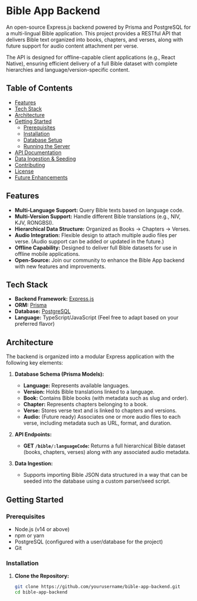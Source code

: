 # Bible App Backend

An open-source Express.js backend powered by Prisma and PostgreSQL for a multi-lingual Bible application. This project provides a RESTful API that delivers Bible text organized into books, chapters, and verses, along with future support for audio content attachment per verse.

The API is designed for offline-capable client applications (e.g., React Native), ensuring efficient delivery of a full Bible dataset with complete hierarchies and language/version-specific content.

## Table of Contents

- [Features](#features)
- [Tech Stack](#tech-stack)
- [Architecture](#architecture)
- [Getting Started](#getting-started)
  - [Prerequisites](#prerequisites)
  - [Installation](#installation)
  - [Database Setup](#database-setup)
  - [Running the Server](#running-the-server)
- [API Documentation](#api-documentation)
- [Data Ingestion & Seeding](#data-ingestion--seeding)
- [Contributing](#contributing)
- [License](#license)
- [Future Enhancements](#future-enhancements)

## Features

- **Multi-Language Support:** Query Bible texts based on language code.
- **Multi-Version Support:** Handle different Bible translations (e.g., NIV, KJV, RONGBSI).
- **Hierarchical Data Structure:** Organized as Books → Chapters → Verses.
- **Audio Integration:** Flexible design to attach multiple audio files per verse. (Audio support can be added or updated in the future.)
- **Offline Capability:** Designed to deliver full Bible datasets for use in offline mobile applications.
- **Open-Source:** Join our community to enhance the Bible App backend with new features and improvements.

## Tech Stack

- **Backend Framework:** [Express.js](https://expressjs.com/)
- **ORM:** [Prisma](https://www.prisma.io/)
- **Database:** [PostgreSQL](https://www.postgresql.org/)
- **Language:** TypeScript/JavaScript (Feel free to adapt based on your preferred flavor)

## Architecture

The backend is organized into a modular Express application with the following key elements:

1. **Database Schema (Prisma Models):**
   - **Language:** Represents available languages.
   - **Version:** Holds Bible translations linked to a language.
   - **Book:** Contains Bible books (with metadata such as slug and order).
   - **Chapter:** Represents chapters belonging to a book.
   - **Verse:** Stores verse text and is linked to chapters and versions.
   - **Audio:** (Future ready) Associates one or more audio files to each verse, including metadata such as URL, format, and duration.

2. **API Endpoints:**
   - **GET `/bible/:languageCode`:** Returns a full hierarchical Bible dataset (books, chapters, verses) along with any associated audio metadata.

3. **Data Ingestion:**
   - Supports importing Bible JSON data structured in a way that can be seeded into the database using a custom parser/seed script.

## Getting Started

### Prerequisites

- Node.js (v14 or above)
- npm or yarn
- PostgreSQL (configured with a user/database for the project)
- Git

### Installation

1. **Clone the Repository:**

   ```bash
   git clone https://github.com/yourusername/bible-app-backend.git
   cd bible-app-backend
